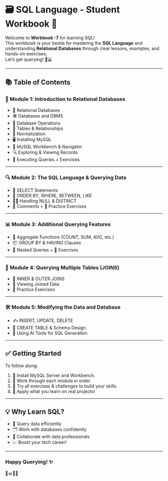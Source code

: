 # 🗃️ SQL Language - Student Workbook 📘

Welcome to **Workbook -7** for learning SQL!  
This workbook is your bestie for mastering the **SQL Language** and understanding **Relational Databases** through clear lessons, examples, and hands-on exercises.  
Let’s get querying! 🧠💻

---

## 📚 Table of Contents

### 📌 Module 1: Introduction to Relational Databases
- 🧩 Relational Databases
- 🛠️ Databases and DBMS
- 🔄 Database Operations
- 🧱 Tables & Relationships
- 🧹 Normalization
- 🖥️ Installing MySQL
- 🧭 MySQL Workbench & Navigator
- 🔍 Exploring & Viewing Records
- 🧪 Executing Queries + Exercises

---

### 🔍 Module 2: The SQL Language & Querying Data
- 📄 SELECT Statements
- 🧮 ORDER BY, WHERE, BETWEEN, LIKE
- 🧑‍💻 Handling NULL & DISTINCT
- 💬 Comments + 🧠 Practice Exercises

---

### 📊 Module 3: Additional Querying Features
- 🧾 Aggregate Functions (COUNT, SUM, AVG, etc.)
- 📦 GROUP BY & HAVING Clauses
- 🧪 Nested Queries + 💪 Exercises

---

### 🔗 Module 4: Querying Multiple Tables (JOINS)
- 🧷 INNER & OUTER JOINS
- 🔎 Viewing Joined Data
- 🧠 Practice Exercises

---

### 🛠️ Module 5: Modifying the Data and Database
- ✍️ INSERT, UPDATE, DELETE
- 🧱 CREATE TABLE & Schema Design
- 🤖 Using AI Tools for SQL Generation

---

## ✅ Getting Started
To follow along:
1. 💾 Install MySQL Server and Workbench.
2. 📖 Work through each module in order.
3. 🧠 Try all exercises & challenges to build your skills.
4. 🚀 Apply what you learn on real projects!

---

## 💡 Why Learn SQL?
- 🔎 Query data efficiently
- 🗂️ Work with databases confidently
- 🤝 Collaborate with data professionals
- 📈 Boost your tech career!

---

### Happy Querying! ✨  
🧠📊🧑‍💻  
